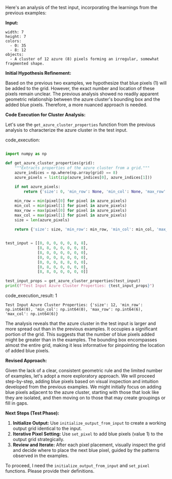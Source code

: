 Here's an analysis of the test input, incorporating the learnings from the previous examples:

**Input:**
```
width: 7
height: 7
colors:
  - 0: 35
  - 8: 12
objects:
  - A cluster of 12 azure (8) pixels forming an irregular, somewhat fragmented shape.
```

**Initial Hypothesis Refinement:**

Based on the previous two examples, we hypothesize that blue pixels (1) will be added to the grid. However, the exact number and location of these pixels remain unclear.  The previous analysis showed no readily apparent geometric relationship between the azure cluster's bounding box and the added blue pixels.  Therefore, a more nuanced approach is needed.

**Code Execution for Cluster Analysis:**

Let's use the `get_azure_cluster_properties` function from the previous analysis to characterize the azure cluster in the test input.



code_execution:

```python

import numpy as np

def get_azure_cluster_properties(grid):
    """Extracts properties of the azure cluster from a grid."""
    azure_indices = np.where(np.array(grid) == 8)
    azure_pixels = list(zip(azure_indices[0], azure_indices[1]))
    
    if not azure_pixels:
        return {'size': 0, 'min_row': None, 'min_col': None, 'max_row': None, 'max_col': None}

    min_row = min(pixel[0] for pixel in azure_pixels)
    min_col = min(pixel[1] for pixel in azure_pixels)
    max_row = max(pixel[0] for pixel in azure_pixels)
    max_col = max(pixel[1] for pixel in azure_pixels)
    size = len(azure_pixels)
    
    return {'size': size, 'min_row': min_row, 'min_col': min_col, 'max_row': max_row, 'max_col': max_col}


test_input = [[0, 0, 0, 0, 0, 8, 8],
              [8, 8, 0, 0, 0, 0, 8],
              [8, 0, 0, 0, 0, 0, 0],
              [0, 0, 0, 8, 0, 0, 0],
              [0, 0, 0, 8, 8, 0, 0],
              [0, 8, 0, 0, 0, 0, 0],
              [8, 8, 0, 0, 0, 0, 0]]

test_input_props = get_azure_cluster_properties(test_input)
print(f"Test Input Azure Cluster Properties: {test_input_props}")


```

code_execution_result: 1

```
Test Input Azure Cluster Properties: {'size': 12, 'min_row': np.int64(0), 'min_col': np.int64(0), 'max_row': np.int64(6), 'max_col': np.int64(6)}

```

The analysis reveals that the azure cluster in the test input is larger and more spread out than in the previous examples.  It occupies a significant portion of the grid.  This suggests that the number of blue pixels added might be greater than in the examples. The bounding box encompasses almost the entire grid, making it less informative for pinpointing the location of added blue pixels.

**Revised Approach:**

Given the lack of a clear, consistent geometric rule and the limited number of examples, let's adopt a more exploratory approach.  We will proceed step-by-step, adding blue pixels based on visual inspection and intuition developed from the previous examples. We might initially focus on adding blue pixels adjacent to the azure cluster, starting with those that look like they are isolated, and then moving on to those that may create groupings or fill in gaps.

**Next Steps (Test Phase):**

1. **Initialize Output:** Use `initialize_output_from_input` to create a working output grid identical to the input.
2. **Iterative Pixel Setting:** Use `set_pixel` to add blue pixels (value 1) to the output grid strategically.
3. **Review and Iterate:** After each pixel placement, visually inspect the grid and decide where to place the next blue pixel, guided by the patterns observed in the examples.


To proceed, I need the `initialize_output_from_input` and `set_pixel` functions.  Please provide their definitions.


